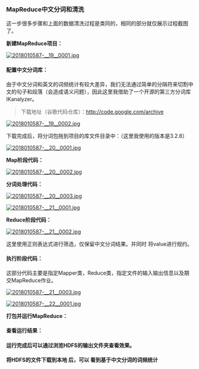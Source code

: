 ### MapReduce中文分词和清洗

这一步很多步骤和上面的数据清洗过程是类同的，相同的部分就仅展示过程截图了。

**新建MapReduce项目：**

[![2018010587-__19__0001.jpg](https://media.everdo.cn/tank/pic-bed/2021/03/02/2018010587-__19__0001.jpg)](https://up.media.everdo.cn/image/2D8x)

#### 配置中文分词库：

由于中文分词和英文的词频统计有较大差异，我们无法通过简单的分隔符来切割中文的句子和段落（会造成语义问题），因此这里我借助了一个开源的第三方分词库 IKanalyzer。

> 下载地址（谷歌代码仓库）：http://code.google.com/archive

[![2018010587-__19__0002.jpg](https://media.everdo.cn/tank/pic-bed/2021/03/02/2018010587-__19__0002.jpg)](https://up.media.everdo.cn/image/2A0t)

下载完成后，将分词包拖到项目的库文件目录中：（这里我使用的版本是3.2.8）

[![2018010587-__20__0001.jpg](https://media.everdo.cn/tank/pic-bed/2021/03/02/2018010587-__20__0001.jpg)](https://up.media.everdo.cn/image/2b9X)

**Map阶段代码：**

[![2018010587-__20__0002.jpg](https://media.everdo.cn/tank/pic-bed/2021/03/02/2018010587-__20__0002.jpg)](https://up.media.everdo.cn/image/2dUi)

**分词处理代码：**

[![2018010587-__20__0003.jpg](https://media.everdo.cn/tank/pic-bed/2021/03/02/2018010587-__20__0003.jpg)](https://up.media.everdo.cn/image/2Y3I)

[![2018010587-__21__0001.jpg](https://media.everdo.cn/tank/pic-bed/2021/03/02/2018010587-__21__0001.jpg)](https://up.media.everdo.cn/image/2iB4)

**Reduce阶段代码：**

[![2018010587-__21__0002.jpg](https://media.everdo.cn/tank/pic-bed/2021/03/02/2018010587-__21__0002.jpg)](https://up.media.everdo.cn/image/2QCY)

这里使用正则表达式进行筛选，仅保留中文分词结果。并同时 将value进行规约。

#### 执行阶段代码：

这部分代码主要是指定Mapper类，Reduce类，指定文件的输入输出信息以及期交MapReduce作业。

[![2018010587-__21__0003.jpg](https://media.everdo.cn/tank/pic-bed/2021/03/02/2018010587-__21__0003.jpg)](https://up.media.everdo.cn/image/2rxM)

[![2018010587-__22__0001.jpg](https://media.everdo.cn/tank/pic-bed/2021/03/02/2018010587-__22__0001.jpg)](https://up.media.everdo.cn/image/2xHa)

**打包并运行MapReduce：**

#### 查看运行结果：

#### 运行完成后可以通过浏览HDFS的输出文件夹查看效果。


#### 将HDFS的文件下载到本地 后，可以 看到基于中文分词的词频统计